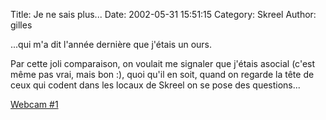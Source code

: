 Title: Je ne sais plus...
Date: 2002-05-31 15:51:15
Category: Skreel
Author: gilles

...qui m'a dit l'année dernière que j'étais un ours.

Par cette joli comparaison, on voulait me signaler que j'étais asocial (c'est même pas vrai, mais bon :), quoi
qu'il en soit, quand on regarde la tête de ceux qui codent dans les locaux de Skreel on se pose des questions...

[Webcam #1](http://www.skreel.org/~veins/pics/veins_code.jpg)